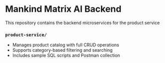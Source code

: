 # Mankind Matrix AI Backend

This repository contains the backend microservices for the product service


### `product-service/`
- Manages product catalog with full CRUD operations
- Supports category-based filtering and searching
- Includes sample SQL scripts and Postman collection